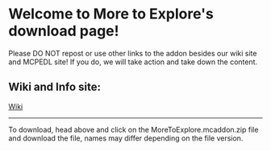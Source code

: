 # Welcome to More to Explore's download page!
Please DO NOT repost or use other links to the addon besides our wiki site and MCPEDL site! If you do, we will take action and take down the content.

## Wiki and Info site:

[Wiki](https://1d10t1c-stud10s.github.io/more-to-explore/)

---

To download, head above and click on the MoreToExplore.mcaddon.zip file and download the file,
names may differ depending on the file version.
